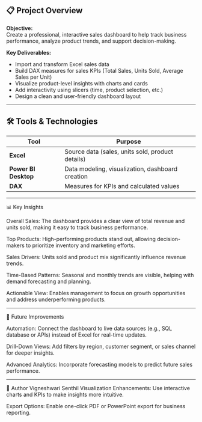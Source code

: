 ## 📋 Project Overview  

**Objective:**  
Create a professional, interactive sales dashboard to help track business performance, analyze product trends, and support decision-making.  

**Key Deliverables:**  
- Import and transform Excel sales data  
- Build DAX measures for sales KPIs (Total Sales, Units Sold, Average Sales per Unit)  
- Visualize product-level insights with charts and cards  
- Add interactivity using slicers (time, product selection, etc.)  
- Design a clean and user-friendly dashboard layout  

---

## 🛠 Tools & Technologies  

| Tool | Purpose |
|------|---------|
| **Excel** | Source data (sales, units sold, product details) |
| **Power BI Desktop** | Data modeling, visualization, dashboard creation |
| **DAX** | Measures for KPIs and calculated values |

---
📊 Key Insights

Overall Sales: The dashboard provides a clear view of total revenue and units sold, making it easy to track business performance.

Top Products: High-performing products stand out, allowing decision-makers to prioritize inventory and marketing efforts.

Sales Drivers: Units sold and product mix significantly influence revenue trends.

Time-Based Patterns: Seasonal and monthly trends are visible, helping with demand forecasting and planning.

Actionable View: Enables management to focus on growth opportunities and address underperforming products.

---

🚀 Future Improvements

Automation: Connect the dashboard to live data sources (e.g., SQL database or APIs) instead of Excel for real-time updates.

Drill-Down Views: Add filters by region, customer segment, or sales channel for deeper insights.

Advanced Analytics: Incorporate forecasting models to predict future sales performance.

---
👤 Author
Vigneshwari Senthil
Visualization Enhancements: Use interactive charts and KPIs to make insights more intuitive.

Export Options: Enable one-click PDF or PowerPoint export for business reporting.

